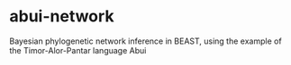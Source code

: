 # abui-network
Bayesian phylogenetic network inference in BEAST, using the example of the Timor-Alor-Pantar language Abui
